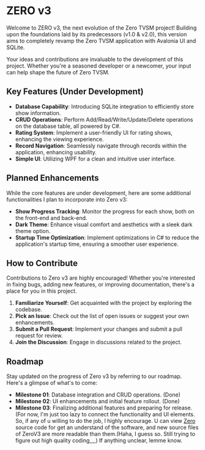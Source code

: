 # ZERO v3

Welcome to ZERO v3, the next evolution of the Zero TVSM project! Building upon the foundations laid by its predecessors (v1.0 & v2.0), this version aims to completely revamp the Zero TVSM application with Avalonia UI and SQLite.

Your ideas and contributions are invaluable to the development of this project. Whether you're a seasoned developer or a newcomer, your input can help shape the future of Zero TVSM.

## Key Features (Under Development)

- **Database Capability**: Introducing SQLite integration to efficiently store show information.
- **CRUD Operations**: Perform Add/Read/Write/Update/Delete operations on the database table, all powered by C#.
- **Rating System**: Implement a user-friendly UI for rating shows, enhancing the viewing experience.
- **Record Navigation**: Seamlessly navigate through records within the application, enhancing usability.
- **Simple UI**: Utilizing WPF for a clean and intuitive user interface.

## Planned Enhancements

While the core features are under development, here are some additional functionalities I plan to incorporate into Zero v3:

- **Show Progress Tracking**: Monitor the progress for each show, both on the front-end and back-end.
- **Dark Theme**: Enhance visual comfort and aesthetics with a sleek dark theme option.
- **Startup Time Optimization**: Implement optimizations in C# to reduce the application's startup time, ensuring a smoother user experience.

## How to Contribute

Contributions to Zero v3 are highly encouraged! Whether you're interested in fixing bugs, adding new features, or improving documentation, there's a place for you in this project.

1. **Familiarize Yourself**: Get acquainted with the project by exploring the codebase.
2. **Pick an Issue**: Check out the list of open issues or suggest your own enhancements.
3. **Submit a Pull Request**: Implement your changes and submit a pull request for review.
4. **Join the Discussion**: Engage in discussions related to the project.

## Roadmap

Stay updated on the progress of Zero v3 by referring to our roadmap. Here's a glimpse of what's to come:

- **Milestone 01**: Database integration and CRUD operations. (Done)
- **Milestone 02**: UI enhancements and initial feature rollout. (Done)
- **Milestone 03**: Finalizing additional features and preparing for release. (For now, I'm just too lazy to connect the functionality and UI elements. So, if any of u willing to do the job, I highly encourage. U can view [Zero](https://github.com/Pahasara/Zero) source code for get an understand of the software, and new source files of ZeroV3 are more readable than them.(Haha, I guess so. Still trying to figure out high quality coding,,,,) If anything unclear, lemme know.
